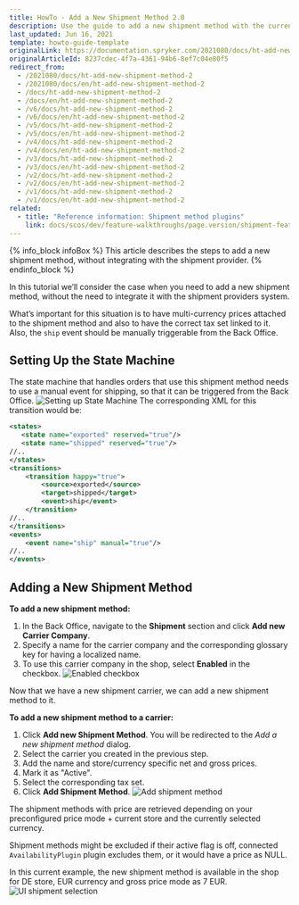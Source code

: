 ```yaml
---
title: HowTo - Add a New Shipment Method 2.0
description: Use the guide to add a new shipment method with the currency and price specified without integrating the method with shipment providers.
last_updated: Jun 16, 2021
template: howto-guide-template
originalLink: https://documentation.spryker.com/2021080/docs/ht-add-new-shipment-method-2
originalArticleId: 8237cdec-4f7a-4361-94b6-8ef7c04e80f5
redirect_from:
  - /2021080/docs/ht-add-new-shipment-method-2
  - /2021080/docs/en/ht-add-new-shipment-method-2
  - /docs/ht-add-new-shipment-method-2
  - /docs/en/ht-add-new-shipment-method-2
  - /v6/docs/ht-add-new-shipment-method-2
  - /v6/docs/en/ht-add-new-shipment-method-2
  - /v5/docs/ht-add-new-shipment-method-2
  - /v5/docs/en/ht-add-new-shipment-method-2
  - /v4/docs/ht-add-new-shipment-method-2
  - /v4/docs/en/ht-add-new-shipment-method-2
  - /v3/docs/ht-add-new-shipment-method-2
  - /v3/docs/en/ht-add-new-shipment-method-2
  - /v2/docs/ht-add-new-shipment-method-2
  - /v2/docs/en/ht-add-new-shipment-method-2
  - /v1/docs/ht-add-new-shipment-method-2
  - /v1/docs/en/ht-add-new-shipment-method-2
related:
  - title: "Reference information: Shipment method plugins"
    link: docs/scos/dev/feature-walkthroughs/page.version/shipment-feature-walkthrough/reference-information-shipment-method-plugins.html
---
```


{% info_block infoBox %}
This article describes the steps to add a new shipment method, without integrating with the shipment provider.
{% endinfo_block %}

In this tutorial we’ll consider the case when you need to add a new shipment method, without the need to integrate it with the shipment providers system.

What’s important for this situation is to have multi-currency prices attached to the shipment method and also to have the correct tax set linked to it. Also, the `ship` event should be manually triggerable from the Back Office.

## Setting Up the State Machine

The state machine that handles orders that use this shipment method needs to use a manual event for shipping, so that it can be triggered from the Back Office.
![Setting up State Machine](https://spryker.s3.eu-central-1.amazonaws.com/docs/Tutorials/HowTos/HowTo+Add+a+New+Shipment+Method+2.0/ship_event.png) 
The corresponding XML for this transition would be:

```xml
<states>
   <state name="exported" reserved="true"/>
   <state name="shipped" reserved="true"/>
//..
</states>
<transitions>
    <transition happy="true">
        <source>exported</source>
        <target>shipped</target>
        <event>ship</event>
    </transition>
//..
</transitions>
<events>
    <event name="ship" manual="true"/>
//..
</events>
```

## Adding a New Shipment Method
**To add a new shipment method:**

1. In the Back Office, navigate to the **Shipment** section and click **Add new Carrier Company**.
2. Specify a name for the carrier company and the corresponding glossary key for having a localized name.
3. To  use this carrier company in the shop, select **Enabled** in the checkbox.
![Enabled checkbox](https://spryker.s3.eu-central-1.amazonaws.com/docs/Tutorials/HowTos/HowTo+Add+a+New+Shipment+Method+2.0/ui_add_carrier_cmpany.png) 

Now that we have a new shipment carrier, we can add a new shipment method to it.

**To add a new shipment method to a carrier:**

1. Click **Add new Shipment Method**.
You will be redirected to the _Add a new shipment method_ dialog.
2. Select the carrier you created in the previous step.
3. Add the name and store/currency specific net and gross prices.
4. Mark it as "Active".
5. Select the corresponding tax set.
6. Click **Add Shipment Method**.
![Add shipment method ](https://spryker.s3.eu-central-1.amazonaws.com/docs/Tutorials/HowTos/HowTo+Add+a+New+Shipment+Method+2.0/ui_shipment_method_6.png) 

The shipment methods with price are retrieved depending on your preconfigured price mode + current store and the currently selected currency.

Shipment methods might be excluded if their active flag is off, connected `AvailabilityPlugin` plugin excludes them, or it would have a price as NULL.

In this current example, the new shipment method is available in the shop for DE store, EUR currency and gross price mode as 7 EUR.
![UI shipment selection](https://spryker.s3.eu-central-1.amazonaws.com/docs/Tutorials/HowTos/HowTo+Add+a+New+Shipment+Method+2.0/ui_shipment_selection.png) 

<!-- Last review day: Feb 26, 2019 -by Karoly Gerner, Anastasija Datsun-->
